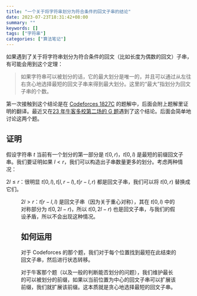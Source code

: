 ```yaml
---
title: "一个关于将字符串划分为符合条件的回文子串的结论"
date: 2023-07-23T18:31:42+08:00
summary: ""
keywords: []
tags: ["字符串"]
categories: ["算法笔记"]
---
```



如果遇到了关于将字符串划分为符合条件的回文（比如长度为偶数的回文）子串，有可能会用到这个定理：

> 如果字符串可以被划分的话，它的最大划分是唯一的，并且可以通过从左往右贪心地选择最短的回文子串来得到最大划分。这里的“最大”指划分为回文子串的个数。

第一次接触到这个结论是在 [Codeforces 1827C](https://codeforces.com/contest/1827/problem/C) 的题解中，后面会附上题解里证明的翻译。最近又在[23 年牛客多校第二场的 G 题](https://ac.nowcoder.com/acm/contest/57356/G)遇到了这个结论。后面会简单地讨论这两个题。

## 证明

假设字符串 $t$ 当前有一个划分的第一部分是 $t[0, r)$，$t[0, l)$ 是最短的前缀回文子串。我们要证明如果 $l < r$，我们可以构造出子串数量更多的划分。考虑两种情况：

$2l \le r$：很明显 $t[0, l), t[l, r - l), t[r - l, r)$ 都是回文子串，我们可以将 $t[0, r)$ 替换成它们。

<Figure src="https://codeforces.com/predownloaded/fc/5c/fc5c9b76212e5a482bd0ac46af18997696478db2.png" alt="2l <= r 情况示例" position="center" caption="2l <= r 情况示例" width="460" height="75" />

$2l > r$：$t[r - l, l)$ 是回文子串（因为关于重心对称），其在 $t[0, l)$ 中的对称部分为 $t[0, 2l - r)$，所以 $t[0, 2l - r)$ 也是回文子串，与我们的假设矛盾，所以不会出现这种情况。

## 如何运用

对于 Codeforces 的那个题，我们对于每个位置找到最短在此结束的回文子串，然后进行状态转移。

对于牛客那个题（以及一般的判断能否划分的问题），我们维护最长的可以被划分的前缀，如果以当前位置为中心的回文子串可以扩展该前缀，我们就扩展该前缀。这本质就是贪心地选择最短的回文子串。
